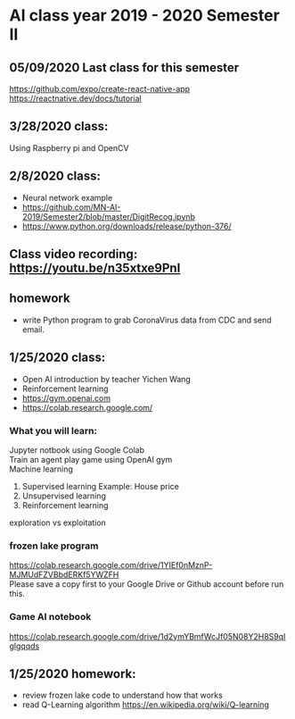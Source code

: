 # AI class year 2019 - 2020 Semester II

## 05/09/2020 Last class for this semester
https://github.com/expo/create-react-native-app  
https://reactnative.dev/docs/tutorial


## 3/28/2020 class:
Using Raspberry pi and OpenCV

## 2/8/2020 class:

* Neural network example 
* https://github.com/MN-AI-2019/Semester2/blob/master/DigitRecog.ipynb
* https://www.python.org/downloads/release/python-376/

## Class video recording: https://youtu.be/n35xtxe9PnI

## homework
* write Python program to grab CoronaVirus data from CDC and send email.

## 1/25/2020 class:

* Open AI introduction by teacher Yichen Wang
* Reinforcement learning
* https://gym.openai.com
* https://colab.research.google.com/

### What you will learn:
Jupyter notbook using Google Colab  
Train an agent play game using OpenAI gym  
Machine learning
1. Supervised learning
Example: House price
2. Unsupervised learning
3. Reinforcement learning  

exploration vs exploitation

### frozen lake program
https://colab.research.google.com/drive/1YIEf0nMznP-MJMUdFZVBbdERKf5YWZFH   
Please save a copy first to your Google Drive or Github account before run this. 

### Game AI notebook
https://colab.research.google.com/drive/1d2ymYBmfWcJf05N08Y2H8S9qIglgqqds

## 1/25/2020 homework:
* review frozen lake code to understand how that works
* read Q-Learning algorithm https://en.wikipedia.org/wiki/Q-learning
